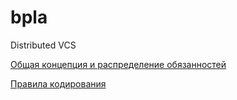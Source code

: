 # bpla
Distributed VCS

[Общая концепция и распределение обязанностей](https://excalidraw.com/#json=eEQ2lcDrFNCgX5ZukYoBt,FLIx6eCbAOSF9tH-hmgOjg)

[Правила кодирования](docs/CODING_RULES.md)
